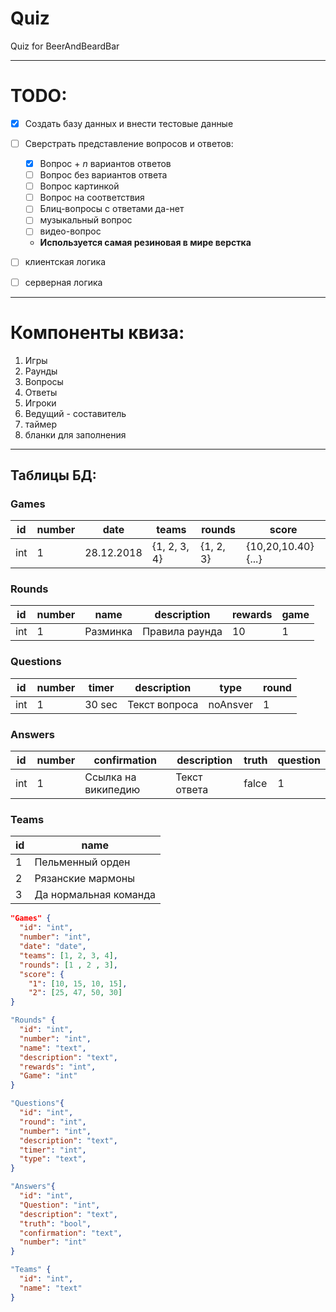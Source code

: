 # Quiz
Quiz for BeerAndBeardBar
****
# TODO:

- [x] Создать базу данных и внести тестовые данные


* [ ] Сверстрать представление вопросов и ответов:

  - [x] Вопрос + *n* вариантов ответов
  - [ ] Вопрос без вариантов ответа
  - [ ] Вопрос картинкой
  - [ ] Вопрос на соответствия
  - [ ] Блиц-вопросы с ответами да-нет
  - [ ] музыкальный вопрос
  - [ ] видео-вопрос
  - **Используется самая резиновая в мире верстка**


- [ ] клиентская логика

- [ ] серверная логика

****

# Компоненты квиза:

1. Игры
1. Раунды
1. Вопросы
1. Ответы
1. Игроки
1. Ведущий - составитель
1. таймер
1. бланки для заполнения


****

## Таблицы БД:

### Games
id | number |   date   |    teams   |  rounds | score
---|--------|----------|------------|---------|-------
int|   1    |28.12.2018|{1, 2, 3, 4}|{1, 2, 3}|{10,20,10.40}{...}

### Rounds
id | number |   name   | description  |rewards| game
---|--------|----------|--------------|-------|-------
int|   1    | Разминка |Правила раунда|   10  |1

### Questions
id | number |  timer | description |  type  | round
---|--------|--------|-------------|--------|-------
int|   1    | 30 sec |Текст вопроса|noAnsver|1

### Answers
id | number |    confirmation    | description |truth| question
---|--------|--------------------|-------------|-----|-------
int|   1    |Ссылка на википедию |Текст ответа |falce|1

### Teams
id | name
---|--------
1  |Пельменный орден
2  |Рязанские мармоны
3  |Да нормальная команда

``` json
"Games" {
  "id": "int",
  "number": "int",
  "date": "date",
  "teams": [1, 2, 3, 4],
  "rounds": [1 , 2 , 3],
  "score": {
    "1": [10, 15, 10, 15],
    "2": [25, 47, 50, 30]
}

"Rounds" {
  "id": "int",
  "number": "int",
  "name": "text",
  "description": "text",
  "rewards": "int",
  "Game": "int"
}

"Questions"{
  "id": "int",
  "round": "int",
  "number": "int",
  "description": "text",
  "timer": "int",
  "type": "text",
}

"Answers"{
  "id": "int",
  "Question": "int",
  "description": "text",
  "truth": "bool",
  "confirmation": "text",
  "number": "int"
}

"Teams" {
  "id": "int",
  "name": "text"
}
```
